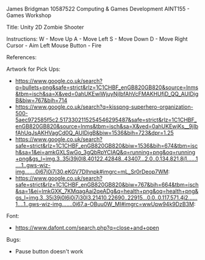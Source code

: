 James Bridgman
10587522
Computing & Games Development
AINT155 - Games Workshop

Title: 
Unity 2D Zombie Shooter

Instructions:
W - Move Up
A - Move Left
S - Move Down 
D - Move Right
Cursor - Aim
Left Mouse Button - Fire

References:

Artwork for Pick Ups:
- https://www.google.co.uk/search?q=bullets+png&safe=strict&rlz=1C1CHBF_enGB820GB820&source=lnms&tbm=isch&sa=X&ved=0ahUKEwiWjuyNjIbfAhVcFMAKHUfjD_QQ_AUIDigB&biw=767&bih=714
- https://www.google.co.uk/search?q=kisspng-superhero-organization-500-5aec972585f5c2.5173302115254546295487&safe=strict&rlz=1C1CHBF_enGB820GB820&source=lnms&tbm=isch&sa=X&ved=0ahUKEwjKs__9jIbfAhUqJsAKHVagCd0Q_AUIDigB&biw=1536&bih=723&dpr=1.25
- https://www.google.co.uk/search?safe=strict&rlz=1C1CHBF_enGB820GB820&biw=1536&bih=674&tbm=isch&sa=1&ei=amkGXLSwGo_3gQbRpYCIAQ&q=running+png&oq=running+png&gs_l=img.3..35i39j0l8.40122.42848..43407...2.0..0.134.821.8j1......1....1..gws-wiz-img.......0i67j0i7i30.eKGV7Dlhnpk#imgrc=mL_Sr0rDeop7WM:
- https://www.google.co.uk/search?safe=strict&rlz=1C1CHBF_enGB820GB820&biw=767&bih=664&tbm=isch&sa=1&ei=lmkGXK_7KMqagAai2qeADg&q=health+png&oq=health+png&gs_l=img.3..35i39j0l6j0i7i30l3.21410.22690..22915...0.0..0.117.571.4j2......1....1..gws-wiz-img.......0i67.a-OBuu0W_MI#imgrc=wwUpw94k9DzB3M:

Font: 
- https://www.dafont.com/search.php?q=close+and+open

Bugs:
- Pause button doesn't work
